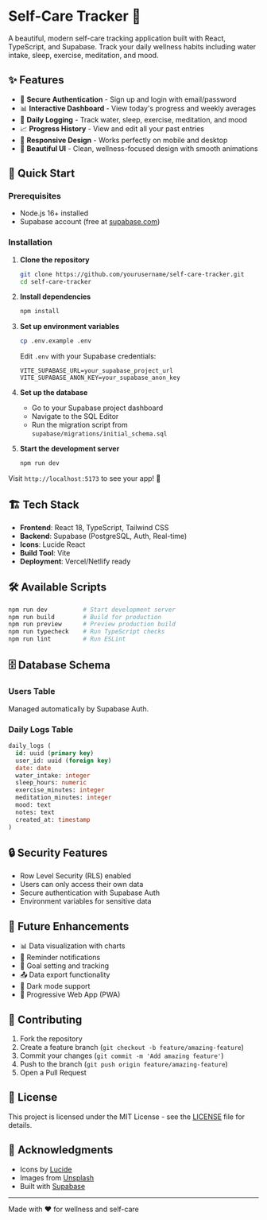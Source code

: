 # Self-Care Tracker 🌱

A beautiful, modern self-care tracking application built with React, TypeScript, and Supabase. Track your daily wellness habits including water intake, sleep, exercise, meditation, and mood.

## ✨ Features

- 🔐 **Secure Authentication** - Sign up and login with email/password
- 📊 **Interactive Dashboard** - View today's progress and weekly averages
- 📝 **Daily Logging** - Track water, sleep, exercise, meditation, and mood
- 📈 **Progress History** - View and edit all your past entries
- 📱 **Responsive Design** - Works perfectly on mobile and desktop
- 🎨 **Beautiful UI** - Clean, wellness-focused design with smooth animations

## 🚀 Quick Start

### Prerequisites

- Node.js 16+ installed
- Supabase account (free at [supabase.com](https://supabase.com))

### Installation

1. **Clone the repository**

   ```bash
   git clone https://github.com/yourusername/self-care-tracker.git
   cd self-care-tracker
   ```

2. **Install dependencies**

   ```bash
   npm install
   ```

3. **Set up environment variables**

   ```bash
   cp .env.example .env
   ```

   Edit `.env` with your Supabase credentials:

   ```env
   VITE_SUPABASE_URL=your_supabase_project_url
   VITE_SUPABASE_ANON_KEY=your_supabase_anon_key
   ```

4. **Set up the database**

   - Go to your Supabase project dashboard
   - Navigate to the SQL Editor
   - Run the migration script from `supabase/migrations/initial_schema.sql`

5. **Start the development server**
   ```bash
   npm run dev
   ```

Visit `http://localhost:5173` to see your app! 🎉

## 🏗️ Tech Stack

- **Frontend**: React 18, TypeScript, Tailwind CSS
- **Backend**: Supabase (PostgreSQL, Auth, Real-time)
- **Icons**: Lucide React
- **Build Tool**: Vite
- **Deployment**: Vercel/Netlify ready

## 🛠️ Available Scripts

```bash
npm run dev          # Start development server
npm run build        # Build for production
npm run preview      # Preview production build
npm run typecheck    # Run TypeScript checks
npm run lint         # Run ESLint
```

## 🗄️ Database Schema

### Users Table

Managed automatically by Supabase Auth.

### Daily Logs Table

```sql
daily_logs (
  id: uuid (primary key)
  user_id: uuid (foreign key)
  date: date
  water_intake: integer
  sleep_hours: numeric
  exercise_minutes: integer
  meditation_minutes: integer
  mood: text
  notes: text
  created_at: timestamp
)
```

## 🔒 Security Features

- Row Level Security (RLS) enabled
- Users can only access their own data
- Secure authentication with Supabase Auth
- Environment variables for sensitive data

## 🎯 Future Enhancements

- 📊 Data visualization with charts
- 🔔 Reminder notifications
- 🎯 Goal setting and tracking
- 📤 Data export functionality
- 🌙 Dark mode support
- 📱 Progressive Web App (PWA)

## 🤝 Contributing

1. Fork the repository
2. Create a feature branch (`git checkout -b feature/amazing-feature`)
3. Commit your changes (`git commit -m 'Add amazing feature'`)
4. Push to the branch (`git push origin feature/amazing-feature`)
5. Open a Pull Request

## 📄 License

This project is licensed under the MIT License - see the [LICENSE](LICENSE) file for details.

## 🙏 Acknowledgments

- Icons by [Lucide](https://lucide.dev)
- Images from [Unsplash](https://unsplash.com)
- Built with [Supabase](https://supabase.com)

---

Made with ❤️ for wellness and self-care
